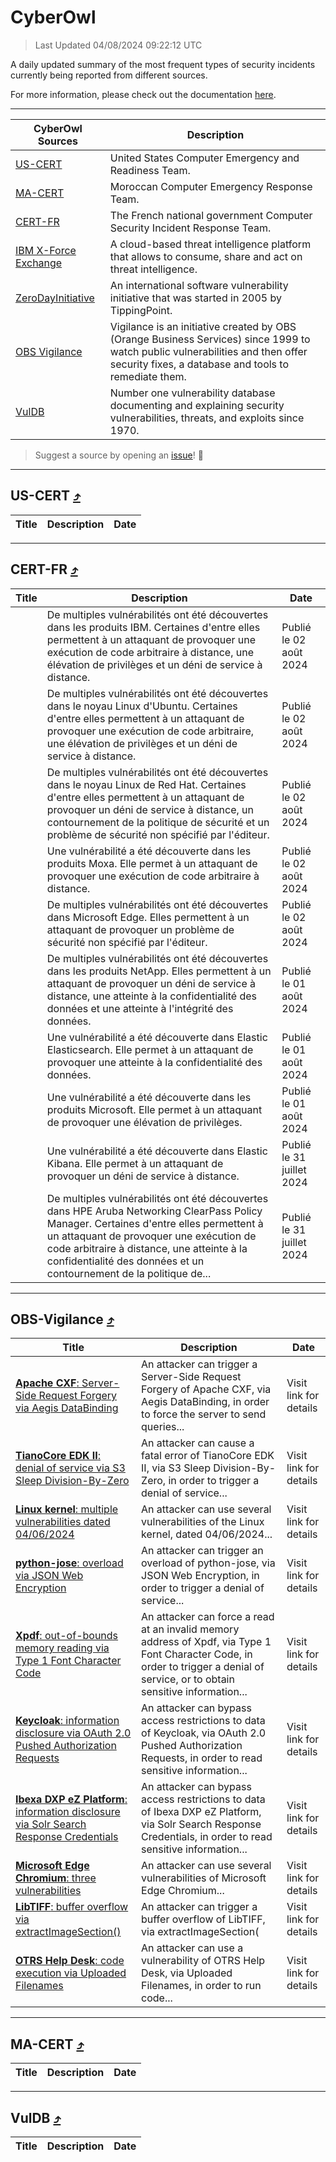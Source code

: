 
 <div id='top'></div>

# CyberOwl

 > Last Updated 04/08/2024 09:22:12 UTC
 
 A daily updated summary of the most frequent types of security incidents currently being reported from different sources.
 
 For more information, please check out the documentation [here](./docs/README.md).
 
 ---
 |CyberOwl Sources|Description|
 |---|---|
 |[US-CERT](#us-cert-arrow_heading_up)|United States Computer Emergency and Readiness Team.|
 |[MA-CERT](#ma-cert-arrow_heading_up)|Moroccan Computer Emergency Response Team.|
 |[CERT-FR](#cert-fr-arrow_heading_up)|The French national government Computer Security Incident Response Team.|
 |[IBM X-Force Exchange](#ibmcloud-arrow_heading_up)|A cloud-based threat intelligence platform that allows to consume, share and act on threat intelligence.|
 |[ZeroDayInitiative](#zerodayinitiative-arrow_heading_up)|An international software vulnerability initiative that was started in 2005 by TippingPoint.|
 |[OBS Vigilance](#obs-vigilance-arrow_heading_up)|Vigilance is an initiative created by OBS (Orange Business Services) since 1999 to watch public vulnerabilities and then offer security fixes, a database and tools to remediate them.|
 |[VulDB](#vuldb-arrow_heading_up)|Number one vulnerability database documenting and explaining security vulnerabilities, threats, and exploits since 1970.|
 
 > Suggest a source by opening an [issue](https://github.com/karimhabush/cyberowl/issues)! :raised_hands:
 ---

## US-CERT [:arrow_heading_up:](#cyberowl)

 |Title|Description|Date|
 |---|---|---|
 
 ---

## CERT-FR [:arrow_heading_up:](#cyberowl)

 |Title|Description|Date|
 |---|---|---|
 |[](https://www.cert.ssi.gouv.fr/avis/CERTFR-2024-AVI-0646/)|De multiples vulnérabilités ont été découvertes dans les produits IBM. Certaines d'entre elles permettent à un attaquant de provoquer une exécution de code arbitraire à distance, une élévation de privilèges et un déni de service à distance.|Publié le 02 août 2024|
 |[](https://www.cert.ssi.gouv.fr/avis/CERTFR-2024-AVI-0645/)|De multiples vulnérabilités ont été découvertes dans le noyau Linux d'Ubuntu. Certaines d'entre elles permettent à un attaquant de provoquer une exécution de code arbitraire, une élévation de privilèges et un déni de service à distance.|Publié le 02 août 2024|
 |[](https://www.cert.ssi.gouv.fr/avis/CERTFR-2024-AVI-0644/)|De multiples vulnérabilités ont été découvertes dans le noyau Linux de Red Hat. Certaines d'entre elles permettent à un attaquant de provoquer un déni de service à distance, un contournement de la politique de sécurité et un problème de sécurité non spécifié par l'éditeur.|Publié le 02 août 2024|
 |[](https://www.cert.ssi.gouv.fr/avis/CERTFR-2024-AVI-0643/)|Une vulnérabilité a été découverte dans les produits Moxa. Elle permet à un attaquant de provoquer une exécution de code arbitraire à distance.|Publié le 02 août 2024|
 |[](https://www.cert.ssi.gouv.fr/avis/CERTFR-2024-AVI-0642/)|De multiples vulnérabilités ont été découvertes dans Microsoft Edge. Elles permettent à un attaquant de provoquer un problème de sécurité non spécifié par l'éditeur.|Publié le 02 août 2024|
 |[](https://www.cert.ssi.gouv.fr/avis/CERTFR-2024-AVI-0641/)|De multiples vulnérabilités ont été découvertes dans les produits NetApp. Elles permettent à un attaquant de provoquer un déni de service à distance, une atteinte à la confidentialité des données et une atteinte à l'intégrité des données.|Publié le 01 août 2024|
 |[](https://www.cert.ssi.gouv.fr/avis/CERTFR-2024-AVI-0640/)|Une vulnérabilité a été découverte dans Elastic Elasticsearch. Elle permet à un attaquant de provoquer une atteinte à la confidentialité des données.|Publié le 01 août 2024|
 |[](https://www.cert.ssi.gouv.fr/avis/CERTFR-2024-AVI-0639/)|Une vulnérabilité a été découverte dans les produits Microsoft. Elle permet à un attaquant de provoquer une élévation de privilèges.|Publié le 01 août 2024|
 |[](https://www.cert.ssi.gouv.fr/avis/CERTFR-2024-AVI-0638/)|Une vulnérabilité a été découverte dans Elastic Kibana. Elle permet à un attaquant de provoquer un déni de service à distance.|Publié le 31 juillet 2024|
 |[](https://www.cert.ssi.gouv.fr/avis/CERTFR-2024-AVI-0637/)|De multiples vulnérabilités ont été découvertes dans HPE Aruba Networking ClearPass Policy Manager. Certaines d'entre elles permettent à un attaquant de provoquer une exécution de code arbitraire à distance, une atteinte à la confidentialité des données et un contournement de la politique de...|Publié le 31 juillet 2024|
 
 ---

## OBS-Vigilance [:arrow_heading_up:](#cyberowl)

 |Title|Description|Date|
 |---|---|---|
 |[<a href="https://vigilance.fr/vulnerability/Apache-CXF-Server-Side-Request-Forgery-via-Aegis-DataBinding-44442" class="noirorange"><b>Apache CXF</b>: Server-Side Request Forgery via Aegis DataBinding</a>](https://vigilance.fr/vulnerability/Apache-CXF-Server-Side-Request-Forgery-via-Aegis-DataBinding-44442)|An attacker can trigger a Server-Side Request Forgery of Apache CXF, via Aegis DataBinding, in order to force the server to send queries...|Visit link for details|
 |[<a href="https://vigilance.fr/vulnerability/TianoCore-EDK-II-denial-of-service-via-S3-Sleep-Division-By-Zero-44441" class="noirorange"><b>TianoCore EDK II</b>: denial of service via S3 Sleep Division-By-Zero</a>](https://vigilance.fr/vulnerability/TianoCore-EDK-II-denial-of-service-via-S3-Sleep-Division-By-Zero-44441)|An attacker can cause a fatal error of TianoCore EDK II, via S3 Sleep Division-By-Zero, in order to trigger a denial of service...|Visit link for details|
 |[<a href="https://vigilance.fr/vulnerability/Linux-kernel-multiple-vulnerabilities-dated-04-06-2024-44440" class="noirorange"><b>Linux kernel</b>: multiple vulnerabilities dated 04/06/2024</a>](https://vigilance.fr/vulnerability/Linux-kernel-multiple-vulnerabilities-dated-04-06-2024-44440)|An attacker can use several vulnerabilities of the Linux kernel, dated 04/06/2024...|Visit link for details|
 |[<a href="https://vigilance.fr/vulnerability/python-jose-overload-via-JSON-Web-Encryption-44439" class="noirorange"><b>python-jose</b>: overload via JSON Web Encryption</a>](https://vigilance.fr/vulnerability/python-jose-overload-via-JSON-Web-Encryption-44439)|An attacker can trigger an overload of python-jose, via JSON Web Encryption, in order to trigger a denial of service...|Visit link for details|
 |[<a href="https://vigilance.fr/vulnerability/Xpdf-out-of-bounds-memory-reading-via-Type-1-Font-Character-Code-44437" class="noirorange"><b>Xpdf</b>: out-of-bounds memory reading via Type 1 Font Character Code</a>](https://vigilance.fr/vulnerability/Xpdf-out-of-bounds-memory-reading-via-Type-1-Font-Character-Code-44437)|An attacker can force a read at an invalid memory address of Xpdf, via Type 1 Font Character Code, in order to trigger a denial of service, or to obtain sensitive information...|Visit link for details|
 |[<a href="https://vigilance.fr/vulnerability/Keycloak-information-disclosure-via-OAuth-2-0-Pushed-Authorization-Requests-44436" class="noirorange"><b>Keycloak</b>: information disclosure via OAuth 2.0 Pushed Authorization Requests</a>](https://vigilance.fr/vulnerability/Keycloak-information-disclosure-via-OAuth-2-0-Pushed-Authorization-Requests-44436)|An attacker can bypass access restrictions to data of Keycloak, via OAuth 2.0 Pushed Authorization Requests, in order to read sensitive information...|Visit link for details|
 |[<a href="https://vigilance.fr/vulnerability/Ibexa-DXP-eZ-Platform-information-disclosure-via-Solr-Search-Response-Credentials-42776" class="noirorange"><b>Ibexa DXP  eZ Platform</b>: information disclosure via Solr Search Response Credentials</a>](https://vigilance.fr/vulnerability/Ibexa-DXP-eZ-Platform-information-disclosure-via-Solr-Search-Response-Credentials-42776)|An attacker can bypass access restrictions to data of Ibexa DXP  eZ Platform, via Solr Search Response Credentials, in order to read sensitive information...|Visit link for details|
 |[<a href="https://vigilance.fr/vulnerability/Microsoft-Edge-Chromium-three-vulnerabilities-42773" class="noirorange"><b>Microsoft Edge Chromium</b>: three vulnerabilities</a>](https://vigilance.fr/vulnerability/Microsoft-Edge-Chromium-three-vulnerabilities-42773)|An attacker can use several vulnerabilities of Microsoft Edge Chromium...|Visit link for details|
 |[<a href="https://vigilance.fr/vulnerability/LibTIFF-buffer-overflow-via-extractImageSection-44435" class="noirorange"><b>LibTIFF</b>: buffer overflow via extractImageSection(<wbr>)</wbr></a>](https://vigilance.fr/vulnerability/LibTIFF-buffer-overflow-via-extractImageSection-44435)|An attacker can trigger a buffer overflow of LibTIFF, via extractImageSection(|Visit link for details|
 |[<a href="https://vigilance.fr/vulnerability/OTRS-Help-Desk-code-execution-via-Uploaded-Filenames-44434" class="noirorange"><b>OTRS Help Desk</b>: code execution via Uploaded Filenames</a>](https://vigilance.fr/vulnerability/OTRS-Help-Desk-code-execution-via-Uploaded-Filenames-44434)|An attacker can use a vulnerability of OTRS Help Desk, via Uploaded Filenames, in order to run code...|Visit link for details|
 
 ---

## MA-CERT [:arrow_heading_up:](#cyberowl)

 |Title|Description|Date|
 |---|---|---|
 
 ---

## VulDB [:arrow_heading_up:](#cyberowl)

 |Title|Description|Date|
 |---|---|---|
 
